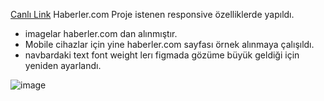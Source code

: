 [Canlı Link](haberler-sigma.vercel.app/)
Haberler.com
Proje istenen responsive özelliklerde yapıldı.
- imagelar haberler.com dan alınmıştır.
- Mobile cihazlar için yine haberler.com sayfası örnek alınmaya çalışıldı.
- navbardaki text font weight lerı figmada gözüme büyük geldiği için yeniden ayarlandı.
  
![image](https://github.com/miracerdin/haberler/assets/99042499/cb24fe42-e43b-49a0-a95e-227066803c26)
